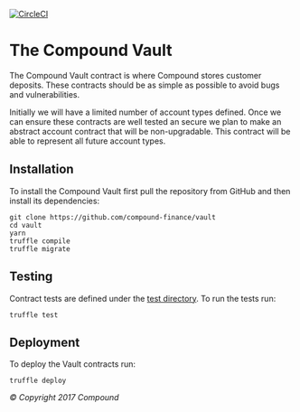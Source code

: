 [![CircleCI](https://circleci.com/gh/compound-finance/vault.svg?style=svg&circle-token=d58f8a4064fc9f3b462d8629cc5187f8a7dcb673)](https://circleci.com/gh/compound-finance/vault)

The Compound Vault
==============

The Compound Vault contract is where Compound stores customer deposits. These
contracts should be as simple as possible to avoid bugs and vulnerabilities.

Initially we will have a limited number of account types defined. Once we can
ensure these contracts are well tested an secure we plan to make an abstract
account
contract that will be non-upgradable. This contract will be able to represent
all future account types.

Installation
------------
To install the Compound Vault first pull the repository from GitHub and then
install its dependencies:

    git clone https://github.com/compound-finance/vault
    cd vault
    yarn
    truffle compile
    truffle migrate

Testing
-------
Contract tests are defined under the [test
directory](https://github.com/compound-finance/vault/tree/master/test). To run the tests run:

    truffle test

Deployment
----------
To deploy the Vault contracts run:

    truffle deploy

_© Copyright 2017 Compound_
